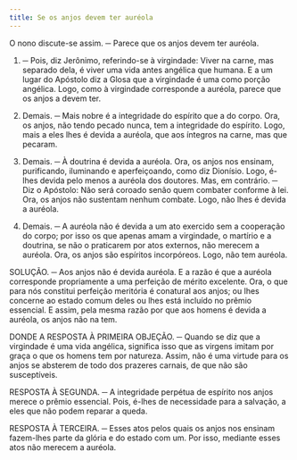 ```yaml
---
title: Se os anjos devem ter auréola
---
```


O nono discute-se assim. ─ Parece que os anjos devem ter auréola.  

1. ─ Pois, diz Jerônimo, referindo-se à virgindade: Viver na carne, mas separado dela, é viver uma vida antes angélica que humana. E a um lugar do Apóstolo diz a Glosa que a virgindade é uma como porção angélica. Logo, como à virgindade corresponde a auréola, parece que os anjos a devem ter.  

2. Demais. ─ Mais nobre é a integridade do espírito que a do corpo. Ora, os anjos, não tendo pecado nunca, tem a integridade do espírito. Logo, mais a eles lhes é devida a auréola, que aos íntegros na carne, mas que pecaram.  

3. Demais. ─ À doutrina é devida a auréola. Ora, os anjos nos ensinam, purificando, iluminando e aperfeiçoando, como diz Dionísio. Logo, é-lhes devida pelo menos a auréola dos doutores.  Mas, em contrário. ─ Diz o Apóstolo: Não será coroado senão quem combater conforme à lei. Ora, os anjos não sustentam nenhum combate. Logo, não lhes é devida a auréola. 

2. Demais. ─ A auréola não é devida a um ato exercido sem a cooperação do corpo; por isso os que apenas amam a virgindade, o martírio e a doutrina, se não o praticarem por atos externos, não merecem a auréola. Ora, os anjos são espíritos incorpóreos. Logo, não tem auréola.  

SOLUÇÃO. ─ Aos anjos não é devida auréola. E a razão é que a auréola corresponde propriamente a uma perfeição de mérito excelente. Ora, o que para nós constitui perfeição meritória é conatural aos anjos; ou lhes concerne ao estado comum deles ou lhes está incluído no prêmio essencial. E assim, pela mesma razão por que aos homens é devida a auréola, os anjos não na tem.  

DONDE A RESPOSTA À PRIMEIRA OBJEÇÃO. ─ Quando se diz que a virgindade é uma vida angélica, significa isso que as virgens imitam por graça o que os homens tem por natureza. Assim, não é uma virtude para os anjos se absterem de todo dos prazeres carnais, de que não são susceptíveis.  

RESPOSTA À SEGUNDA. ─ A integridade perpétua de espírito nos anjos merece o prêmio essencial. Pois, é-lhes de necessidade para a salvação, a eles que não podem reparar a queda.  

RESPOSTA À TERCEIRA. ─ Esses atos pelos quais os anjos nos ensinam fazem-lhes parte da glória e do estado com um. Por isso, mediante esses atos não merecem a auréola.